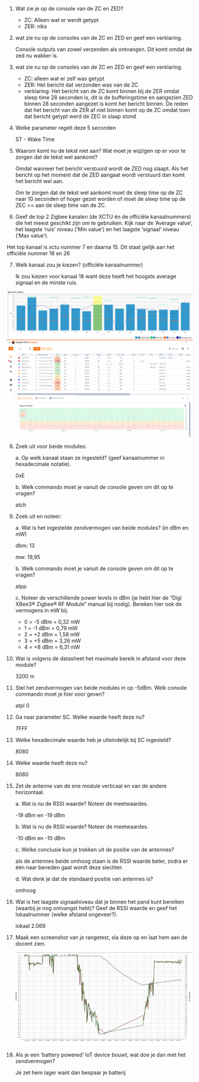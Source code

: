 1. Wat zie je op de console van de ZC en ZED?
    
    - ZC: Alleen wat er werdt getypt
    - ZER: niks

2. wat zie nu op de consoles van de ZC en ZED en geef een verklaring.

    Console outputs van zowel verzenden als ontvangen. Dit komt omdat de zed nu wakker is.

3. wat zie nu op de consoles van de ZC en ZED en geef een verklaring.

    - ZC: alleen wat er zelf was getypt
    - ZER: Het bericht dat verzonden was van de ZC
    - verklaring: Het bericht van de ZC komt binnen bij de ZER omdat sleep time 28 seconden is, dit is de bufferingstime en aangezien ZED binnen 28 seconden aangezet is komt het bericht binnen. De reden dat het bericht van de ZER af niet binnen komt op de ZC omdat toen dat bericht getypt werd de ZEC in slaap stond

4. Welke parameter regelt deze 5 seconden

    ST - Wake Time

5. Waarom komt nu de tekst niet aan? Wat moet je wijzigen op er voor te zorgen dat de tekst wel aankomt?

    Omdat wanneer het bericht verstuurd wordt de ZED nog slaapt. Als het bericht op het moment dat de ZED aangaat wordt verstuurd dan komt het bericht wel aan.

    Om te zorgen dat de tekst wel aankomt moet de sleep time op de ZC naar 10 seconden of hoger gezet worden of moet de sleep time op de ZEC <= aan de sleep time van de ZC.

6. Geef de top 2 Zigbee kanalen (de XCTU én de officiële kanaalnummers) die het meest geschikt zijn om te gebruiken. Kijk naar de ‘Average value’, het laagste ‘ruis’ niveau (‘Min value’) en het laagste ‘signaal’ niveau (‘Max value’).

Het top kanaal is xctu nummer 7 en daarna 15. Dit staat gelijk aan het officiële nummer 18 en 26

7. Welk kanaal zou je kiezen? (officiële kanaalnummer)

    Ik zou kiezen voor kanaal 18 want deze heeft het hoogste average signaal en de minste ruis.

![alt text](image.png)
![alt text](image-1.png)

8. Zoek uit voor beide modules:

    a. Op welk kanaal staan ze ingesteld? (geef kanaalnummer in hexadecimale notatie).

    0xE

    b. Welk commando moet je vanuit de console geven om dit op te vragen?
    
    atch

9. Zoek uit en noteer:

    a. Wat is het ingestelde zendvermogen van beide modules? (in dBm en mW)

    dbm: 13

    mw: 19,95

    b. Welk commando moet je vanuit de console geven om dit op te vragen?

    atpp

    c. Noteer de verschillende power levels in dBm (je hebt hier de “Digi XBee3® Zigbee®
RF Module” manual bij nodig). Bereken hier ook de vermogens in mW bij.

    - 0 = -5 dBm = 0,32 mW
    - 1 = -1 dBm = 0,79 mW
    - 2 = +2 dBm = 1,58 mW
    - 3 = +5 dBm = 3,26 mW
    - 4 = +8 dBm = 6,31 mW

10. Wat is volgens de datasheet het maximale bereik in afstand voor deze module?

    3200 m

11. Stel het zendvermogen van beide modules in op -5dBm. Welk console commando moet je hier voor geven?

    atpl 0

12. Ga naar parameter SC. Welke waarde heeft deze nu?

    7FFF

13. Welke hexadecimale waarde heb je uiteindelijk bij SC ingesteld?

    8080

14. Welke waarde heeft deze nu?

    8080

15. Zet de antenne van de ene module verticaal en van de andere horizontaal.

    a. Wat is nu de RSSI waarde? Noteer de meetwaardes.

    -19 dBm en -19 dBm

    b. Wat is nu de RSSI waarde? Noteer de meetwaardes.

    -10 dBm en -10 dBm

    c. Welke conclusie kun je trekken uit de positie van de antennes?

    als de antennes beide omhoog staan is de RSSI waarde beter, zodra er één naar beneden gaat wordt deze slechter.

    d. Wat denk je dat de standaard positie van antennes is?

    omhoog

16. Wat is het laagste signaalniveau dat je binnen het pand kunt bereiken (waarbij je nog ontvangst hebt)? Geef de RSSI waarde en geef het lokaalnummer (welke afstand ongeveer?).

    lokaal 2.069

17. Maak een screenshot van je rangetest, sla deze op en laat hem aan de docent zien.

    ![alt text](Untitled.jpg)

18. Als je een ‘battery powered’ IoT device bouwt, wat doe je dan met het zendvermogen?

    Je zet hem lager want dan bespaar je batterij



